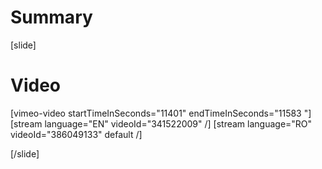 # Summary

[slide]
# Video

[vimeo-video startTimeInSeconds="11401" endTimeInSeconds="11583 "]
[stream language="EN" videoId="341522009"  /]
[stream language="RO" videoId="386049133" default /]

[/slide]